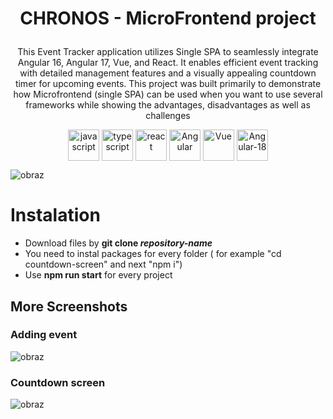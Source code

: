 # <p align="center">CHRONOS - MicroFrontend project </p>

<p align="center">This Event Tracker application utilizes Single SPA to seamlessly integrate Angular 16, Angular 17, Vue, and React. It enables efficient event tracking with detailed management features and a visually appealing countdown timer for upcoming events. This project was built primarily to demonstrate how Microfrontend (single SPA) can be used when you want to use several frameworks while showing the advantages, disadvantages as well as challenges 
</p>
<div align="center">



<img src="https://user-images.githubusercontent.com/77500425/161312230-36d37ac5-8801-4313-a68c-c5695c429b70.png" alt="javascript" height="50" align="center" title="JS"/>
<img src="https://user-images.githubusercontent.com/77500425/161311954-e03613e7-54b2-4d1b-ac2e-559f8c1e9f2d.png" alt="typescript" height="50"  align="center" title="TS"/>
<img src="https://user-images.githubusercontent.com/77500425/161312615-f3961568-28bb-48fa-9d95-93ecd61337b3.png" alt="react"  height="50" align="center"/>
<img src="https://github.com/user-attachments/assets/8455e19e-1cfc-44c3-aa89-5ee670f4819f" alt="Angular"  height="50" align="center"/>
<img src="https://github.com/user-attachments/assets/fadb3c25-3df6-4d49-93fa-f65775d99a19" alt="Vue"  height="50" align="center"/>

<img src="https://github.com/user-attachments/assets/42b021a8-4bde-4b99-890d-8f1efdb5ef72" alt="Angular-18"  height="50" align="center"/>
</div>

![obraz](https://github.com/user-attachments/assets/ea64a54b-39f9-496d-ac08-887bbffd32ec)

# Instalation
- Download files by **git clone _repository-name_**
- You need to instal packages for every folder ( for example "cd countdown-screen" and next "npm i")
- Use **npm run start** for every project


## More Screenshots
### Adding event
![obraz](https://github.com/user-attachments/assets/88233a46-e9a1-47f7-be22-0816ef8de94e)

### Countdown screen
![obraz](https://github.com/user-attachments/assets/4c109b88-ca7b-4559-ad28-e3d0afbc46f6)
